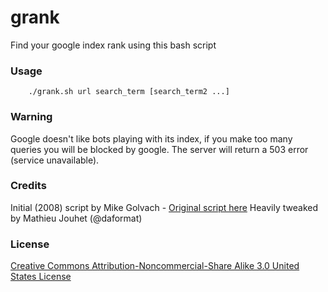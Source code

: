 grank
=====

Find your google index rank using this bash script

### Usage

```shell
	./grank.sh url search_term [search_term2 ...]
```

### Warning

Google doesn't like bots playing with its index, if you make too many queries you will be blocked by google.
The server will return a 503 error (service unavailable).

### Credits 
Initial (2008) script by Mike Golvach - [Original script here](http://linuxshellaccount.blogspot.fr/2008/08/finding-your-google-index-rank-with.html)
Heavily tweaked by Mathieu Jouhet (@daformat)

### License
[Creative Commons Attribution-Noncommercial-Share Alike 3.0 United States License](http://creativecommons.org/licenses/by-nc-sa/3.0/us/)